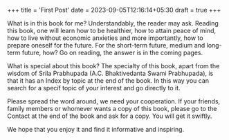+++
title = 'First Post'
date = 2023-09-05T12:16:14+05:30
draft = true
+++

 What is in this book for me? Understandably, the reader may ask. Reading this book, one will learn how to be healthier, how to attain peace of mind, how to live without economic anxieties and more importantly, how to prepare oneself for the future. For the short-term future, medium and long-term future, how? Go on reading, the answer is in the coming pages.

 What is special about this book? The specialty of this
 book, apart from the wisdom of Srila Prabhupada (A.C.
 Bhaktivedanta Swami Prabhupada), is that it has an Index
 by topic at the end of the book. In this way you can search
 for a specif topic of your interest and go directly to it.

  Please spread the word around, we need your cooperation. If your friends, family members or whomever wants a copy of this book, please go to the Contact at the end of the book and ask for a copy. You will get it swiftly.

 We hope that you enjoy it and find it informative and inspiring.